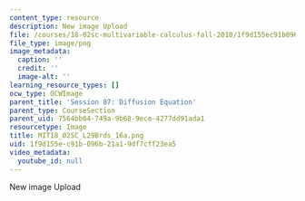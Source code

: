```yaml
---
content_type: resource
description: New image Upload
file: /courses/18-02sc-multivariable-calculus-fall-2010/1f9d155ec91b096b21a19df7cff23ea5_MIT18_02SC_L29Brds_16a.png
file_type: image/png
image_metadata:
  caption: ''
  credit: ''
  image-alt: ''
learning_resource_types: []
ocw_type: OCWImage
parent_title: 'Session 87: Diffusion Equation'
parent_type: CourseSection
parent_uid: 7564bb64-749a-9b68-9ece-4277dd91ada1
resourcetype: Image
title: MIT18_02SC_L29Brds_16a.png
uid: 1f9d155e-c91b-096b-21a1-9df7cff23ea5
video_metadata:
  youtube_id: null
---
```

New image Upload

